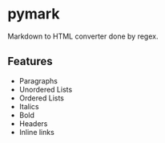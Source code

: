 # pymark
Markdown to HTML converter done by regex.

## Features
- Paragraphs
- Unordered Lists
- Ordered Lists
- Italics
- Bold
- Headers
- Inline links
